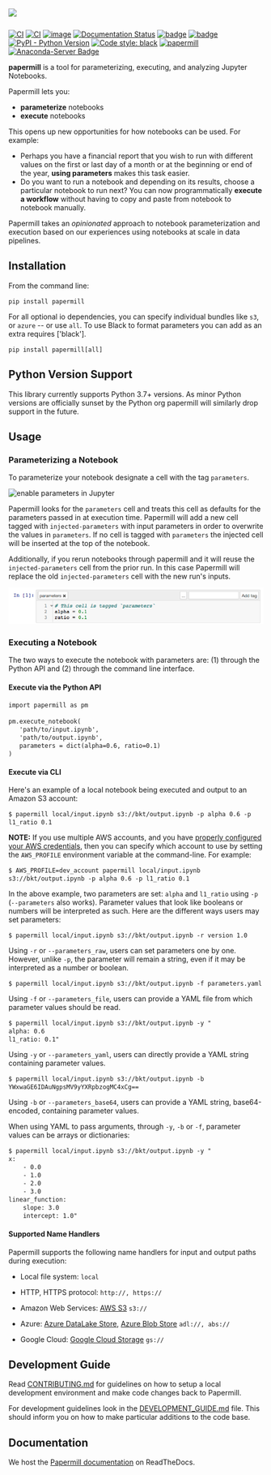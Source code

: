 # <a href="https://github.com/nteract/papermill"><img src="https://media.githubusercontent.com/media/nteract/logos/master/nteract_papermill/exports/images/png/papermill_logo_wide.png" height="48px" /></a>

<!---(binder links generated at https://mybinder.readthedocs.io/en/latest/howto/badges.html and compressed at https://tinyurl.com) -->

[![CI](https://github.com/nteract/papermill/actions/workflows/ci.yml/badge.svg)](https://github.com/nteract/papermill/actions/workflows/ci.yml)
[![CI](https://github.com/nteract/papermill/actions/workflows/ci.yml/badge.svg?branch=main)](https://github.com/nteract/papermill/actions/workflows/ci.yml)
[![image](https://codecov.io/github/nteract/papermill/coverage.svg?branch=main)](https://codecov.io/github/nteract/papermill?branch=main)
[![Documentation Status](https://readthedocs.org/projects/papermill/badge/?version=latest)](http://papermill.readthedocs.io/en/latest/?badge=latest)
[![badge](https://tinyurl.com/ybwovtw2)](https://mybinder.org/v2/gh/nteract/papermill/main?filepath=binder%2Fprocess_highlight_dates.ipynb)
[![badge](https://tinyurl.com/y7uz2eh9)](https://mybinder.org/v2/gh/nteract/papermill/main?)
[![PyPI - Python Version](https://img.shields.io/pypi/pyversions/papermill)](https://pypi.org/project/papermill/)
[![Code style: black](https://img.shields.io/badge/code%20style-black-000000.svg)](https://github.com/ambv/black)
[![papermill](https://snyk.io/advisor/python/papermill/badge.svg)](https://snyk.io/advisor/python/papermill)
[![Anaconda-Server Badge](https://anaconda.org/conda-forge/papermill/badges/downloads.svg)](https://anaconda.org/conda-forge/papermill)

**papermill** is a tool for parameterizing, executing, and analyzing
Jupyter Notebooks.

Papermill lets you:

- **parameterize** notebooks
- **execute** notebooks

This opens up new opportunities for how notebooks can be used. For
example:

- Perhaps you have a financial report that you wish to run with
  different values on the first or last day of a month or at the
  beginning or end of the year, **using parameters** makes this task
  easier.
- Do you want to run a notebook and depending on its results, choose a
  particular notebook to run next? You can now programmatically
  **execute a workflow** without having to copy and paste from
  notebook to notebook manually.

Papermill takes an *opinionated* approach to notebook parameterization and
execution based on our experiences using notebooks at scale in data
pipelines.

## Installation

From the command line:

```{.sourceCode .bash}
pip install papermill
```

For all optional io dependencies, you can specify individual bundles
like `s3`, or `azure` -- or use `all`. To use Black to format parameters you can add as an extra requires \['black'\].

```{.sourceCode .bash}
pip install papermill[all]
```

## Python Version Support

This library currently supports Python 3.7+ versions. As minor Python
versions are officially sunset by the Python org papermill will similarly
drop support in the future.

## Usage

### Parameterizing a Notebook

To parameterize your notebook designate a cell with the tag `parameters`.

![enable parameters in Jupyter](docs/img/enable_parameters.gif)

Papermill looks for the `parameters` cell and treats this cell as defaults for the parameters passed in at execution time. Papermill will add a new cell tagged with `injected-parameters` with input parameters in order to overwrite the values in `parameters`. If no cell is tagged with `parameters` the injected cell will be inserted at the top of the notebook.

Additionally, if you rerun notebooks through papermill and it will reuse the `injected-parameters` cell from the prior run. In this case Papermill will replace the old `injected-parameters` cell with the new run's inputs.

![image](docs/img/parameters.png)

### Executing a Notebook

The two ways to execute the notebook with parameters are: (1) through
the Python API and (2) through the command line interface.

#### Execute via the Python API

```{.sourceCode .python}
import papermill as pm

pm.execute_notebook(
   'path/to/input.ipynb',
   'path/to/output.ipynb',
   parameters = dict(alpha=0.6, ratio=0.1)
)
```

#### Execute via CLI

Here's an example of a local notebook being executed and output to an
Amazon S3 account:

```{.sourceCode .bash}
$ papermill local/input.ipynb s3://bkt/output.ipynb -p alpha 0.6 -p l1_ratio 0.1
```

**NOTE:**
If you use multiple AWS accounts, and you have [properly configured your AWS  credentials](https://boto3.amazonaws.com/v1/documentation/api/latest/guide/configuration.html), then you can specify which account to use by setting the `AWS_PROFILE` environment variable at the command-line. For example:

```{.sourceCode .bash}
$ AWS_PROFILE=dev_account papermill local/input.ipynb s3://bkt/output.ipynb -p alpha 0.6 -p l1_ratio 0.1
```

In the above example, two parameters are set: `alpha` and `l1_ratio` using `-p` (`--parameters` also works). Parameter values that look like booleans or numbers will be interpreted as such. Here are the different ways users may set parameters:

```{.sourceCode .bash}
$ papermill local/input.ipynb s3://bkt/output.ipynb -r version 1.0
```

Using `-r` or `--parameters_raw`, users can set parameters one by one. However, unlike `-p`, the parameter will remain a string, even if it may be interpreted as a number or boolean.

```{.sourceCode .bash}
$ papermill local/input.ipynb s3://bkt/output.ipynb -f parameters.yaml
```

Using `-f` or `--parameters_file`, users can provide a YAML file from which parameter values should be read.

```{.sourceCode .bash}
$ papermill local/input.ipynb s3://bkt/output.ipynb -y "
alpha: 0.6
l1_ratio: 0.1"
```

Using `-y` or `--parameters_yaml`, users can directly provide a YAML string containing parameter values.

```{.sourceCode .bash}
$ papermill local/input.ipynb s3://bkt/output.ipynb -b YWxwaGE6IDAuNgpsMV9yYXRpbzogMC4xCg==
```

Using `-b` or `--parameters_base64`, users can provide a YAML string, base64-encoded, containing parameter values.

When using YAML to pass arguments, through `-y`, `-b` or `-f`, parameter values can be arrays or dictionaries:

```{.sourceCode .bash}
$ papermill local/input.ipynb s3://bkt/output.ipynb -y "
x:
    - 0.0
    - 1.0
    - 2.0
    - 3.0
linear_function:
    slope: 3.0
    intercept: 1.0"
```

#### Supported Name Handlers

Papermill supports the following name handlers for input and output paths during execution:

- Local file system: `local`

- HTTP, HTTPS protocol:  `http://, https://`

- Amazon Web Services: [AWS S3](https://aws.amazon.com/s3/) `s3://`

- Azure: [Azure DataLake Store](https://docs.microsoft.com/en-us/azure/data-lake-store/data-lake-store-overview), [Azure Blob Store](https://docs.microsoft.com/en-us/azure/storage/blobs/storage-blobs-overview) `adl://, abs://`

- Google Cloud: [Google Cloud Storage](https://cloud.google.com/storage/) `gs://`

## Development Guide

Read [CONTRIBUTING.md](./CONTRIBUTING.md) for guidelines on how to setup a local development environment and make code changes back to Papermill.

For development guidelines look in the [DEVELOPMENT_GUIDE.md](./DEVELOPMENT_GUIDE.md) file. This should inform you on how to make particular additions to the code base.

## Documentation

We host the [Papermill documentation](http://papermill.readthedocs.io)
on ReadTheDocs.
